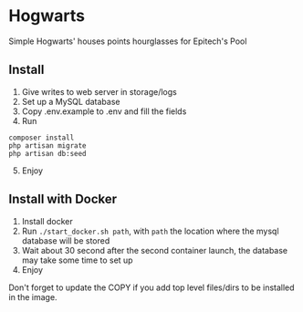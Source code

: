 # Hogwarts

Simple Hogwarts' houses points hourglasses for Epitech's Pool

## Install

1. Give writes to web server in storage/logs
2. Set up a MySQL database
3. Copy .env.example to .env and fill the fields
4. Run

  ```
  composer install
  php artisan migrate
  php artisan db:seed
  ```

5. Enjoy


## Install with Docker

1. Install docker
2. Run ```./start_docker.sh path```, with ```path``` the location where the mysql database will be stored
3. Wait about 30 second after the second container launch, the database may take some time to set up
4. Enjoy


Don't forget to update the COPY if you add top level files/dirs to be installed in the image.
